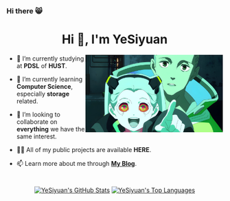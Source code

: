 ### Hi there 😸

<!--
**sakura-ysy/sakura-ysy** is a ✨ _special_ ✨ repository because its `README.md` (this file) appears on your GitHub profile.

Here are some ideas to get you started:

- 🔭 I’m currently studying on ...
- 🌱 I’m currently learning ...
- 👯 I’m looking to collaborate on ...
- 🤔 I’m looking for help with ...
- 💬 Ask me about ...
- 📫 How to reach me: ...
- 😄 Pronouns: ...
- ⚡ Fun fact: ...
-->



<h1 align="center">Hi 👋, I'm YeSiyuan</h1>

<img align="right" alt="Hacking" width="320" src="https://github.com/sakura-ysy/sakura-ysy/blob/main/assets/runner1.jpg">


- 🔭 I’m currently studying at  **PDSL** of **HUST**.

- 🌱 I’m currently learning  **Computer Science**, especially **storage** related.

- 👯 I’m looking to collaborate on **everything** we have the same interest.

- 👨‍💻 All of my public projects are available **HERE**.

- 📫 Learn more about me through **[My Blog](https://yesiyuan.cn/)**.

<h1 align="center"> </h1>
<div align="center">
  <a href="#"><img alt="YeSiyuan's GitHub Stats" src="https://github-readme-stats.vercel.app/api?username=sakura-ysy&show_icons=true&count_private=true&theme=react&hide_border=true" height="200"/></a>
  <a href="#"><img alt="YeSiyuan's Top Languages" src="https://github-readme-stats.vercel.app/api/top-langs/?username=sakura-ysy&hide=html,tex&langs_count=10&layout=compact&theme=react&hide_border=true" height="200"/></a>
</div>
